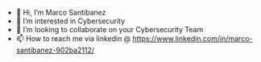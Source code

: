 - 👋 Hi, I’m Marco Santibanez
- 👀 I’m interested in Cybersecurity
- 💞️ I’m looking to collaborate on your Cybersecurity Team
- 📫 How to reach me via linkedin @ https://www.linkedin.com/in/marco-santibanez-902ba2112/
